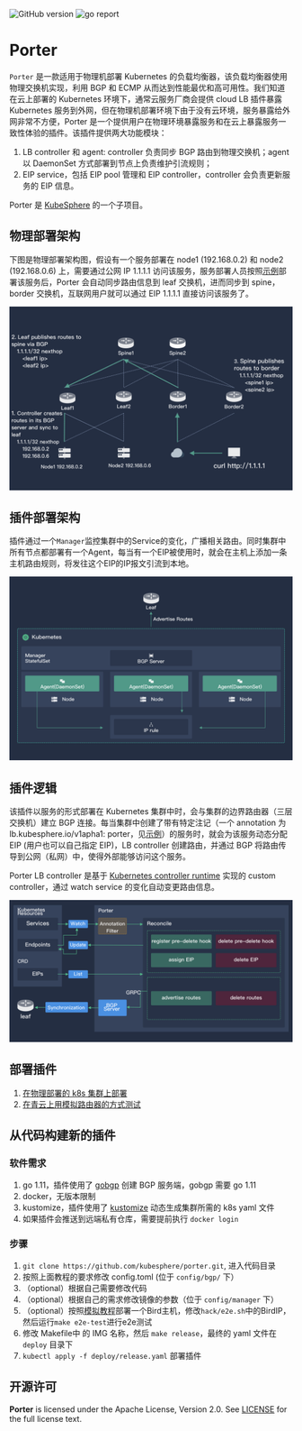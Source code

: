 ![GitHub version](https://img.shields.io/badge/version-v0.0.1-brightgreen.svg?logo=appveyor&longCache=true&style=flat)
![go report](https://goreportcard.com/badge/github.com/kubesphere/porter)

# Porter

`Porter` 是一款适用于物理机部署 Kubernetes 的负载均衡器，该负载均衡器使用物理交换机实现，利用 BGP 和 ECMP 从而达到性能最优和高可用性。我们知道在云上部署的 Kubernetes 环境下，通常云服务厂商会提供 cloud LB 插件暴露 Kubernetes 服务到外网，但在物理机部署环境下由于没有云环境，服务暴露给外网非常不方便，Porter 是一个提供用户在物理环境暴露服务和在云上暴露服务一致性体验的插件。该插件提供两大功能模块：

1. LB controller 和 agent: controller 负责同步 BGP 路由到物理交换机；agent 以 DaemonSet 方式部署到节点上负责维护引流规则；
2. EIP service，包括 EIP pool 管理和 EIP controller，controller 会负责更新服务的 EIP 信息。

Porter 是 [KubeSphere](https://kubesphere.io/) 的一个子项目。


## 物理部署架构

下图是物理部署架构图，假设有一个服务部署在 node1 (192.168.0.2) 和 node2 (192.168.0.6) 上，需要通过公网 IP 1.1.1.1 访问该服务，服务部署人员按照[示例](config/sample/service.yaml)部署该服务后，Porter 会自动同步路由信息到 leaf 交换机，进而同步到 spine，border 交换机，互联网用户就可以通过 EIP 1.1.1.1 直接访问该服务了。

![node architecture](doc/img/node-arch.png)

## 插件部署架构
插件通过一个`Manager`监控集群中的Service的变化，广播相关路由。同时集群中所有节点都部署有一个Agent，每当有一个EIP被使用时，就会在主机上添加一条主机路由规则，将发往这个EIP的IP报文引流到本地。

![porter deployment](doc/img/porter-deployment.png)

## 插件逻辑

该插件以服务的形式部署在 Kubernetes 集群中时，会与集群的边界路由器（三层交换机）建立 BGP 连接。每当集群中创建了带有特定注记（一个 annotation 为 lb.kubesphere.io/v1apha1: porter，见[示例](config/sample/service.yaml)）的服务时，就会为该服务动态分配 EIP (用户也可以自己指定 EIP)，LB controller 创建路由，并通过 BGP 将路由传导到公网（私网）中，使得外部能够访问这个服务。

Porter LB controller 是基于 [Kubernetes controller runtime](https://github.com/kubernetes-sigs/controller-runtime) 实现的 custom controller，通过 watch service 的变化自动变更路由信息。

![porter architecture](doc/img/porter-arch.png)


## 部署插件

1. [在物理部署的 k8s 集群上部署](doc/deploy_baremetal.md)
2. [在青云上用模拟路由器的方式测试](doc/simulate_with_bird.md)

## 从代码构建新的插件

### 软件需求

1. go 1.11，插件使用了 [gobgp](https://github.com/osrg/gobgp) 创建 BGP 服务端，gobgp 需要 go 1.11
2. docker，无版本限制
3. kustomize，插件使用了 [kustomize](https://github.com/kubernetes-sigs/kustomize/blob/master/docs/INSTALL.md) 动态生成集群所需的 k8s yaml 文件
4. 如果插件会推送到远端私有仓库，需要提前执行 `docker login`

### 步骤

1. `git clone https://github.com/kubesphere/porter.git`, 进入代码目录 
2. 按照上面教程的要求修改 config.toml (位于 `config/bgp/` 下） 
3. （optional）根据自己需要修改代码
4. （optional）根据自己的需求修改镜像的参数（位于 `config/manager` 下）
5. （optional）按照[模拟教程](doc/simulate_with_bird.md)部署一个Bird主机，修改`hack/e2e.sh`中的BirdIP，然后运行`make e2e-test`进行e2e测试
6. 修改 Makefile中 的 IMG 名称，然后 `make release`，最终的 yaml 文件在 `deploy` 目录下
7. `kubectl apply -f deploy/release.yaml` 部署插件

## 开源许可

**Porter** is licensed under the Apache License, Version 2.0. See [LICENSE](./LICENSE) for the full license text.
